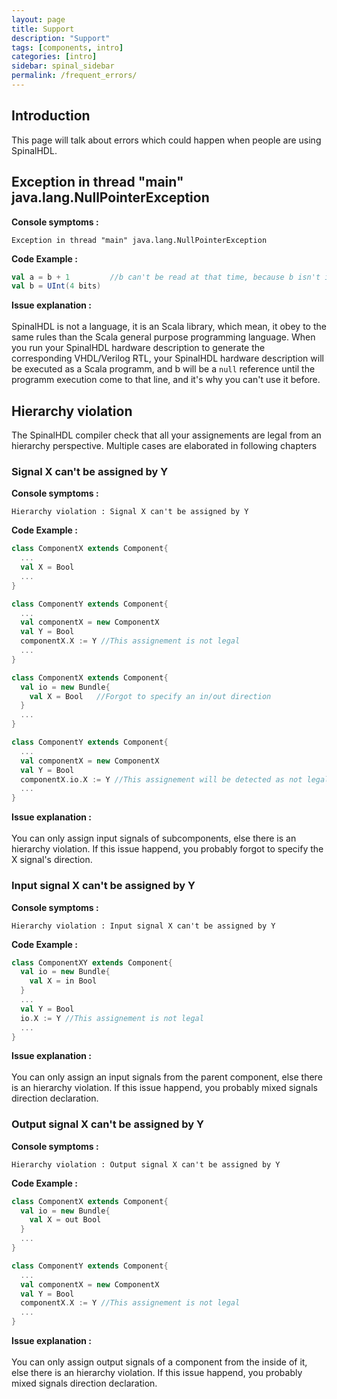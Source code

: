 ```yaml
---
layout: page
title: Support
description: "Support"
tags: [components, intro]
categories: [intro]
sidebar: spinal_sidebar
permalink: /frequent_errors/
---
```



## Introduction
This page will talk about errors which could happen when people are using SpinalHDL.

## Exception in thread "main" java.lang.NullPointerException

<b>Console symptoms :</b>

```
Exception in thread "main" java.lang.NullPointerException
```

<b>Code Example :</b>

```scala
val a = b + 1         //b can't be read at that time, because b isn't instanciated yet
val b = UInt(4 bits)
```

<b>Issue explanation : </b><br>
<br>
SpinalHDL is not a language, it is an Scala library, which mean, it obey to the same rules than the Scala general purpose programming language. When you run your SpinalHDL hardware description to generate the corresponding VHDL/Verilog RTL, your SpinalHDL hardware description will be executed as a Scala programm, and b will be a `null` reference until the programm execution come to that line, and it's why you can't use it before.

## Hierarchy violation
The SpinalHDL compiler check that all your assignements are legal from an hierarchy perspective. Multiple cases are elaborated in following chapters

### Signal X can't be assigned by Y

<b>Console symptoms :</b>

```
Hierarchy violation : Signal X can't be assigned by Y
```

<b>Code Example :</b>

```scala
class ComponentX extends Component{
  ...
  val X = Bool
  ...
}

class ComponentY extends Component{
  ...
  val componentX = new ComponentX
  val Y = Bool
  componentX.X := Y //This assignement is not legal
  ...
}
```

```scala
class ComponentX extends Component{
  val io = new Bundle{
    val X = Bool   //Forgot to specify an in/out direction
  }
  ...
}

class ComponentY extends Component{
  ...
  val componentX = new ComponentX
  val Y = Bool
  componentX.io.X := Y //This assignement will be detected as not legal
  ...
}
```

<b>Issue explanation : </b><br>
<br>
You can only assign input signals of subcomponents, else there is an hierarchy violation. If this issue happend, you probably forgot to specify the X signal's direction.

### Input signal X can't be assigned by Y


<b>Console symptoms :</b>

```
Hierarchy violation : Input signal X can't be assigned by Y
```

<b>Code Example :</b>

```scala
class ComponentXY extends Component{
  val io = new Bundle{
    val X = in Bool
  }
  ...
  val Y = Bool
  io.X := Y //This assignement is not legal
  ...
}
```

<b>Issue explanation : </b><br>
<br>
You can only assign an input signals from the parent component, else there is an hierarchy violation. If this issue happend, you probably mixed signals direction declaration.

### Output signal X can't be assigned by Y


<b>Console symptoms :</b>

```
Hierarchy violation : Output signal X can't be assigned by Y
```

<b>Code Example :</b>

```scala
class ComponentX extends Component{
  val io = new Bundle{
    val X = out Bool
  }
  ...
}

class ComponentY extends Component{
  ...
  val componentX = new ComponentX
  val Y = Bool
  componentX.X := Y //This assignement is not legal
  ...
}
```

<b>Issue explanation : </b><br>
<br>
You can only assign output signals of a component from the inside of it, else there is an hierarchy violation. If this issue happend, you probably mixed signals direction declaration.
